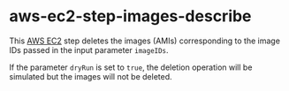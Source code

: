 # aws-ec2-step-images-describe

This [AWS EC2](https://aws.amazon.com/ec2/) step deletes the images (AMIs)
corresponding to the image IDs passed in the input parameter `imageIDs`.

If the parameter `dryRun` is set to `true`, the deletion operation will be simulated but
the images will not be deleted.
